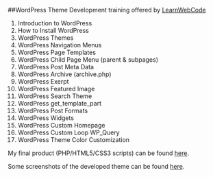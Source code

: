 ##WordPress Theme Development
training offered by [LearnWebCode](http://learnwebcode.com/learn-wordpress/)

1. Introduction to WordPress
2. How to Install WordPress
3. WordPress Themes
4. WordPress Navigation Menus
5. WordPress Page Templates
6. WordPress Child Page Menu (parent & subpages)
7. WordPress Post Meta Data
8. WordPress Archive (archive.php)
9. WordPress Exerpt
10. WordPress Featured Image
11. WordPress Search Theme
12. WordPress get_template_part
13. WordPress Post Formats
14. WordPress Widgets
15. WordPress Custom Homepage
16. WordPress Custom Loop WP_Query
17. WordPress Theme Color Customization

My final product (PHP/HTML5/CSS3 scripts) can be found [here](https://github.com/bmei/wordpress-theme-development/tree/master/simpe-yet-elegant).

Some screenshots of the developed theme can be found [here](https://github.com/bmei/wordpress-theme-development/blob/master/Screenshots%20of%20the%20Theme.pdf).